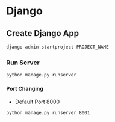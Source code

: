 # Django

## Create Django App
```bash
django-admin startproject PROJECT_NAME
```
### Run Server
```bash
python manage.py runserver
```
#### Port Changing
* Default Port 8000
```bash
python manage.py runserver 8001
```
